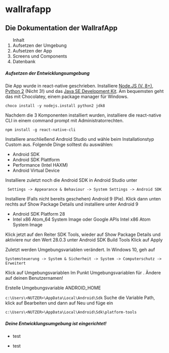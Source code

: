 # wallrafapp
## Die Dokumentation der WallrafApp

<ol>Inhalt
  <li>Aufsetzen der Umgebung</li>
  <li>Aufsetzen der App</li>
  <li>Screens und Components</li>
  <li>Datenbank</li>
</ol>

##### Aufsetzen der Entwicklungsumgebung
Die App wurde in react-native geschrieben. 
Installiere <a href = https://nodejs.org/en/> Node.JS (V. 8+)</a>, <a href = https://www.python.org/downloads/>Python 2</a> (Nicht 3!) und das <a href = https://www.oracle.com/technetwork/java/javase/downloads/jdk8-downloads-2133151.html> Java SE Development Kit</a>. 
Am bequemsten geht das mit Chocolatey, einem package manager für Windows. 

```choco install -y nodejs.install python2 jdk8```

Nachdem die 3 Komponenten installiert wurden, installiere die react-native CLI in einem command prompt mit Administratorrechten.

```npm install -g react-native-cli```

Installiere anschließend Android Studio und wähle beim Installationstyp Custom aus. Folgende Dinge solltest du auswählen:
-	Android SDK
-	Android SDK Plattform
-	Performance (Intel HAXM)
-	Android Virtual Device

Installiere zuletzt noch die Android SDK in Android Studio unter

```	Settings -> Appearance & Behaviour -> System Settings -> Android SDK```

Installiere (Falls nicht bereits geschehen) Android 9 (Pie). Klick dann unten rechts auf Show Package Details und installiere unter Android 9 
-	Android SDK Platform 28
-	Intel x86 Atom_64 System Image oder Google APIs Intel x86 Atom System Image

Klick jetzt auf den Reiter SDK Tools, wieder auf Show Package Details und aktiviere nur den Wert 28.0.3 unter Android SDK Build Tools
Klick auf Apply

Zuletzt werden Umgebungsvariablen verändert.
In Windows 10, geh auf 

```Systemsteuerung -> System & Sicherheit -> System -> Computerschutz -> Erweitert```

Klick auf Umgebungsvariablen
Im Punkt Umgebungsvariablen für <Nutzer>. Ändere <NUTZER> auf deinen Benutzernamen!
  
Erstelle Umgebungsvariable ANDROID_HOME

```c:\Users\<NUTZER>\AppData\Local\Android\Sdk```
Suche die Variable Path, klick auf Bearbeiten und dann auf Neu und füge ein

```c:\Users\<NUTZER>\AppData\Local\Android\Sdk\platform-tools```

##### Deine Entwicklungsumgebung ist eingerichtet!
* test
+ test

